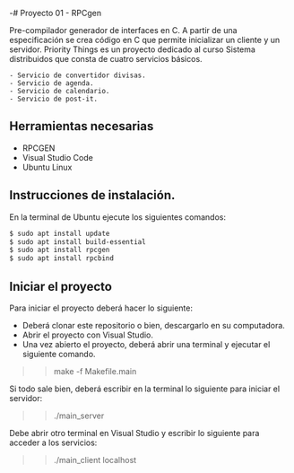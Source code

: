 -# Proyecto 01 - RPCgen

Pre-compilador generador de interfaces en C. A partir de una especificación se crea código en C que permite inicializar un cliente y un servidor. 
Priority Things es un proyecto dedicado al curso Sistema distribuidos que consta de cuatro servicios básicos.

    - Servicio de convertidor divisas.
    - Servicio de agenda. 
    - Servicio de calendario.
    - Servicio de post-it.

## Herramientas necesarias

- RPCGEN
- Visual Studio Code
- Ubuntu Linux

## Instrucciones de instalación.

En la terminal de Ubuntu ejecute los siguientes comandos:

```sh
$ sudo apt install update
$ sudo apt install build-essential
$ sudo apt install rpcgen
$ sudo apt install rpcbind
```

## Iniciar el proyecto

Para iniciar el proyecto deberá hacer lo siguiente: 

- Deberá clonar este repositorio o bien, descargarlo en su computadora.
- Abrir el proyecto con Visual Studio.
- Una vez abierto el proyecto, deberá abrir una terminal y ejecutar el siguiente comando.

>> make -f Makefile.main

Si todo sale bien, deberá escribir en la terminal lo siguiente para iniciar el servidor: 

>> ./main_server 

Debe abrir otro terminal en Visual Studio y escribir lo siguiente para acceder a los servicios:

>> ./main_client localhost
